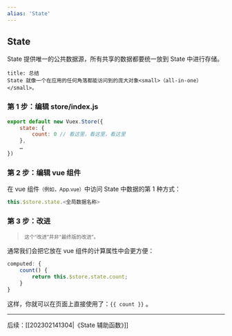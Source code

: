 ```yaml
---
alias: 'State'
---
```


## State 

State 提供唯一的公共数据源，所有共享的数据都要统一放到 State 中进行存储。

````ad-info
title: 总结
State 就像一个在应用的任何角落都能访问到的庞大对象<small>（all-in-one）</small>。
````

### 第 1 步：编辑 store/index.js

```javascript {3}
export default new Vuex.Store({
    state: {
        count: 0 // 看这里，看这里，看这里
    },
    …
})
```

### 第 2 步：编辑 vue 组件

在 vue 组件<small>（例如，App.vue）</small>中访问 State 中数据的第 1 种方式：

```js
this.$store.state.<全局数据名称>
```

### 第 3 步：改进

> <small>这个“改进”并非“最终版的改进”。</small>

通常我们会把它放在 vue 组件的计算属性中会更方便：

```js
computed: {
    count() {
        return this.$store.state.count;
    }
}
```
 
这样，你就可以在页面上直接使用了：`{{ count }}` 。

---

后续：[[202302141304|《State 辅助函数》]]
